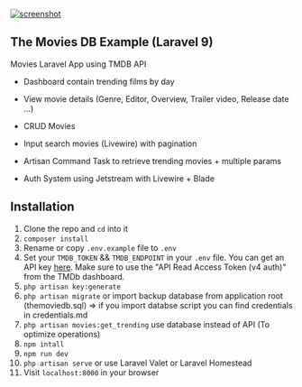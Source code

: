 
<a target="_blank" rel="noopener noreferrer nofollow" href="#"><img src="https://user-images.githubusercontent.com/30390958/245320697-59f72dad-d33d-4d05-98a0-f58bb9376b96.png" alt="screenshot" style="max-width: 100%;"></a>

  

##  The Movies DB Example (Laravel 9)

  

Movies Laravel App using TMDB API
  

- Dashboard contain trending films by day

- View movie details (Genre, Editor, Overview, Trailer video, Release date ...)
- CRUD Movies

- Input search movies (Livewire) with pagination

- Artisan Command Task  to retrieve trending movies + multiple params
- Auth System using Jetstream with Livewire + Blade

  


  

## Installation
  


1.  Clone the repo and  `cd`  into it
2.  `composer install`
3.  Rename or copy  `.env.example`  file to  `.env`
4.  Set your  `TMDB_TOKEN` && `TMDB_ENDPOINT`  in your  `.env`  file. You can get an API key  [here](https://www.themoviedb.org/documentation/api). Make sure to use the "API Read Access Token (v4 auth)" from the TMDb dashboard.
5.  `php artisan key:generate`
6. `php artisan migrate` or import backup database from application root (themoviedb.sql) => if you import databse script you can find credentials in credentials.md
7. `php artisan movies:get_trending` use database instead of API (To optimize operations)
8. `npm intall`
9. `npm run dev`
10.  `php artisan serve`  or use Laravel Valet or Laravel Homestead
11.  Visit  `localhost:8000`  in your browser
